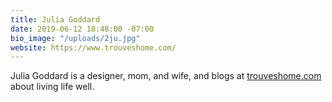 ```yaml
---
title: Julia Goddard
date: 2019-06-12 18:48:00 -07:00
bio_image: "/uploads/2ju.jpg"
website: https://www.trouveshome.com/
---
```


Julia Goddard is a designer, mom, and wife, and blogs at [trouveshome.com](https://www.trouveshome.com/) about living life well.